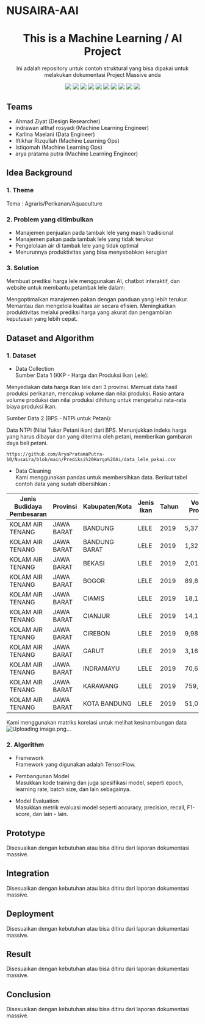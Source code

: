 # NUSAIRA-AAI

<h1 align="center">  This is a Machine Learning / AI Project </h1>

<p align="center"> 
Ini adalah repository untuk contoh struktural yang bisa dipakai untuk melakukan dokumentasi Project Massive anda
</p>

<div align="center">
    <!-- Your badges here -->
    <img src="https://img.shields.io/badge/python-3670A0?style=for-the-badge&logo=python&logoColor=ffdd54">
    <img src="https://img.shields.io/badge/jupyter-%23FA0F00.svg?style=for-the-badge&logo=jupyter&logoColor=white">
    <img src="https://img.shields.io/badge/flask-%23000.svg?style=for-the-badge&logo=flask&logoColor=white">
    <img src="https://img.shields.io/badge/TensorFlow-%23FF6F00.svg?style=for-the-badge&logo=TensorFlow&logoColor=white">
    <img src="https://img.shields.io/badge/Keras-%23D00000.svg?style=for-the-badge&logo=Keras&logoColor=white">
    <img src="https://img.shields.io/badge/scikit--learn-%23F7931E.svg?style=for-the-badge&logo=scikit-learn&logoColor=white">
    <img src="https://img.shields.io/badge/pandas-%23150458.svg?style=for-the-badge&logo=pandas&logoColor=white">
    <img src="https://img.shields.io/badge/numpy-%23013243.svg?style=for-the-badge&logo=numpy&logoColor=white">
    <img src="https://img.shields.io/badge/react-%2320232a.svg?style=for-the-badge&logo=react&logoColor=%2361DAFB">
    <img src="https://img.shields.io/badge/tailwindcss-%2338B2AC.svg?style=for-the-badge&logo=tailwind-css&logoColor=white">
</div>

## Teams

- Ahmad Ziyat  (Design Researcher)
- indrawan althaf rosyadi (Machine Learning Engineer)
- Karlina Maelani (Data Engineer)
- Iftikhar Rizqullah (Machine Learning Ops)
- Istiqomah (Machine Learning Ops)
- arya pratama putra (Machine Learning Engineer)

## Idea Background

### 1. Theme
Tema : Agraris/Perikanan/Aquaculture

### 2. Problem yang ditimbulkan
- Manajemen penjualan pada tambak lele yang masih tradisional
- Manajemen pakan pada tambak lele yang tidak terukur
- Pengelolaan air di tambak lele yang tidak optimal
- Menurunnya produktivitas yang bisa menyebabkan kerugian

### 3. Solution
Membuat prediksi harga lele menggunakan AI, chatbot interaktif, dan website untuk membantu petambak lele dalam:

Mengoptimalkan manajemen pakan dengan panduan yang lebih terukur.
Memantau dan mengelola kualitas air secara efisien.
Meningkatkan produktivitas melalui prediksi harga yang akurat dan pengambilan keputusan yang lebih cepat.

## Dataset and Algorithm

### 1. Dataset
- Data Collection <br />
Sumber Data 1 (KKP - Harga dan Produksi Ikan Lele):

Menyediakan data harga ikan lele dari 3 provinsi. Memuat data hasil produksi perikanan, mencakup volume dan nilai produksi. Rasio antara volume produksi dan nilai produksi dihitung untuk mengetahui rata-rata biaya produksi ikan.

Sumber Data 2 (BPS - NTPi untuk Petani):

Data NTPi (Nilai Tukar Petani ikan) dari BPS. Menunjukkan indeks harga yang harus dibayar dan yang diterima oleh petani, memberikan gambaran daya beli petani.
```
https://github.com/AryaPratamaPutra-10/Nusaira/blob/main/Prediksi%20Harga%20Ai/data_lele_pakai.csv
```


- Data Cleaning <br />
Kami menggunakan pandas untuk membersihkan data. Berikut tabel contoh data yang sudah dibersihkan : 


| Jenis Budidaya Pembesaran | Provinsi  | Kabupaten/Kota | Jenis Ikan | Tahun | Volume Produksi | Nilai Produksi         |
|---------------------------|-----------|-----------------|------------|-------|------------------|------------------------|
| KOLAM AIR TENANG          | JAWA BARAT | BANDUNG         | LELE       | 2019  | 5,372,785        | Rp85,964,560,000       |
| KOLAM AIR TENANG          | JAWA BARAT | BANDUNG BARAT   | LELE       | 2019  | 1,328,082        | Rp19,921,230,000       |
| KOLAM AIR TENANG          | JAWA BARAT | BEKASI          | LELE       | 2019  | 2,019,121        | Rp34,325,057,000       |
| KOLAM AIR TENANG          | JAWA BARAT | BOGOR           | LELE       | 2019  | 89,814,340       | Rp1,526,843,780,000    |
| KOLAM AIR TENANG          | JAWA BARAT | CIAMIS          | LELE       | 2019  | 18,162,827       | Rp236,116,751,000     |
| KOLAM AIR TENANG          | JAWA BARAT | CIANJUR         | LELE       | 2019  | 14,124,120       | Rp225,985,920,000     |
| KOLAM AIR TENANG          | JAWA BARAT | CIREBON         | LELE       | 2019  | 9,987,423        | Rp199,748,460,000     |
| KOLAM AIR TENANG          | JAWA BARAT | GARUT           | LELE       | 2019  | 3,162,167        | Rp53,756,839,000      |
| KOLAM AIR TENANG          | JAWA BARAT | INDRAMAYU       | LELE       | 2019  | 70,666,948       | Rp1,060,004,220,000   |
| KOLAM AIR TENANG          | JAWA BARAT | KARAWANG        | LELE       | 2019  | 759,058          | Rp9,108,696,000       |
| KOLAM AIR TENANG          | JAWA BARAT | KOTA BANDUNG    | LELE       | 2019  | 51,015           | Rp867,255,000         |

Kami menggunakan matriks korelasi untuk melihat kesinambungan data
![Uploading image.png…]()


### 2. Algorithm

- Framework <br />
Framework yang digunakan adalah TensorFlow.

- Pembangunan Model <br />
Masukkan kode training dan juga spesifikasi model, seperti epoch, learning rate, batch size, dan lain sebagainya.

- Model Evaluation <br />
Masukkan metrik evaluasi model seperti accuracy, precision, recall, F1-score, dan lain - lain.

## Prototype
Disesuaikan dengan kebutuhan atau bisa ditiru dari laporan dokumentasi massive.

## Integration
Disesuaikan dengan kebutuhan atau bisa ditiru dari laporan dokumentasi massive.

## Deployment
Disesuaikan dengan kebutuhan atau bisa ditiru dari laporan dokumentasi massive.

## Result
Disesuaikan dengan kebutuhan atau bisa ditiru dari laporan dokumentasi massive.

## Conclusion
Disesuaikan dengan kebutuhan atau bisa ditiru dari laporan dokumentasi massive.
